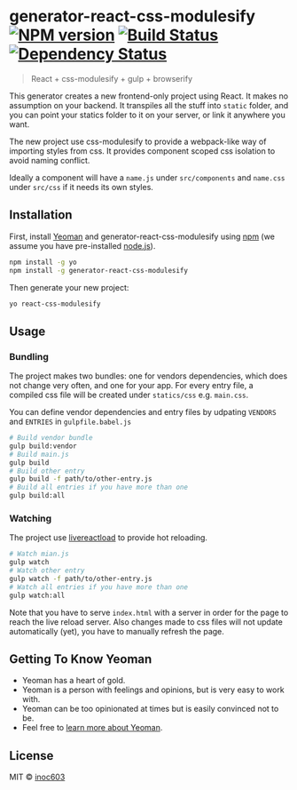 # generator-react-css-modulesify [![NPM version][npm-image]][npm-url] [![Build Status][travis-image]][travis-url] [![Dependency Status][daviddm-image]][daviddm-url]
> React + css-modulesify + gulp + browserify

This generator creates a new frontend-only project using React. It makes no assumption on your backend. It transpiles all the stuff into `static` folder, and you can point your statics folder to it on your server, or link it anywhere you want.

The new project use css-modulesify to provide a webpack-like way of importing styles from css. It provides component scoped css isolation to avoid naming conflict.

Ideally a component will have a `name.js` under `src/components` and `name.css` under `src/css` if it needs its own styles.

## Installation

First, install [Yeoman](http://yeoman.io) and generator-react-css-modulesify using [npm](https://www.npmjs.com/) (we assume you have pre-installed [node.js](https://nodejs.org/)).

```bash
npm install -g yo
npm install -g generator-react-css-modulesify
```

Then generate your new project:

```bash
yo react-css-modulesify
```

## Usage

### Bundling

The project makes two bundles: one for vendors dependencies, which does not change very often, and one for your app. For every entry file, a compiled css file will be created under `statics/css` e.g. `main.css`.

You can define vendor dependencies and entry files by udpating `VENDORS` and `ENTRIES` in `gulpfile.babel.js` 

```bash
# Build vendor bundle
gulp build:vendor
# Build main.js
gulp build
# Build other entry
gulp build -f path/to/other-entry.js
# Build all entries if you have more than one
gulp build:all
```

### Watching

The project use [livereactload](https://github.com/milankinen/livereactload) to provide hot reloading.

```bash
# Watch mian.js
gulp watch
# Watch other entry
gulp watch -f path/to/other-entry.js
# Watch all entries if you have more than one
gulp watch:all
```

Note that you have to serve `index.html` with a server in order for the page to reach the live reload server. Also changes made to css files will not update automatically (yet), you have to manually refresh the page.


## Getting To Know Yeoman

 * Yeoman has a heart of gold.
 * Yeoman is a person with feelings and opinions, but is very easy to work with.
 * Yeoman can be too opinionated at times but is easily convinced not to be.
 * Feel free to [learn more about Yeoman](http://yeoman.io/).

## License

MIT © [inoc603]()


[npm-image]: https://badge.fury.io/js/generator-react-css-modulesify.svg
[npm-url]: https://npmjs.org/package/generator-react-css-modulesify
[travis-image]: https://travis-ci.org/inoc603/generator-react-css-modulesify.svg?branch=master
[travis-url]: https://travis-ci.org/inoc603/generator-react-css-modulesify
[daviddm-image]: https://david-dm.org/inoc603/generator-react-css-modulesify.svg?theme=shields.io
[daviddm-url]: https://david-dm.org/inoc603/generator-react-css-modulesify
